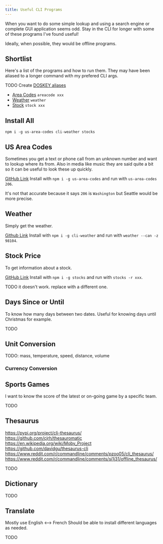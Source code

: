 ```yaml
---
title: Useful CLI Programs
---
```


When you want to do some simple lookup and using a search engine or complete GUI application seems odd. Stay in the CLI for longer with some of these programs I've found useful!

Ideally, when possible, they would be offline programs.

## Shortlist

Here's a list of the programs and how to run them. They may have been aliased to a longer command with my prefered CLI args.

TODO Create [DOSKEY aliases](https://stackoverflow.com/questions/20530996/aliases-in-windows-command-prompt)

- [Area Codes](#us-area-codes) `areacode xxx`
- [Weather](#weather) `weather`
- [Stock](#stock-price) `stock xxx`

## Install All

`npm i -g us-area-codes cli-weather stocks`

## US Area Codes

Sometimes you get a text or phone call from an unknown number and want to lookup where its from. Also in media like music they are said quite a bit so it can be useful to look these up quickly.

[GitHub Link](https://github.com/mikemcbride/us-area-codes)
Install with `npm i -g us-area-codes` and run with `us-area-codes 206`.

It's not that accurate because it says `206` is `Washington` but Seattle would be more precise.

## Weather

Simply get the weather.

[Github Link](https://github.com/pizzimathy/cli-weather) Install with `npm i -g cli-weather` and run with `weather --can -z 98104`.

## Stock Price

To get information about a stock.

[GitHub Link](https://github.com/zackurben/stocks) Install with `npm i -g stocks` and run with `stocks -r xxx`.

TODO it doesn't work. replace with a different one.

<!-- https://blog.auryn.dev/posts/stock-cli-tracker/ -->
<!-- https://github.com/danielkhoo/stonk -->

## Days Since or Until

To know how many days between two dates. Useful for knowing days until Christmas for example.

TODO

## Unit Conversion

TODO: mass, temperature, speed, distance, volume

### Currency Conversion

## Sports Games

I want to know the score of the latest or on-going game by a specific team.

TODO

## Thesaurus

<https://pypi.org/project/cli-thesaurus/>
<https://github.com/cjrh/thesauromatic>
<https://en.wikipedia.org/wiki/Moby_Project>
<https://github.com/davidgu/thesaurus-cli>
<https://www.reddit.com/r/commandline/comments/pzoo05/cli_thesaurus/>
<https://www.reddit.com/r/commandline/comments/si1j31/offline_thesaurus/>

TODO

## Dictionary

TODO

## Translate

Mostly use English <--> French
Should be able to install different languages as needed.

TODO
